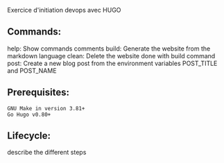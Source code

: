 Exercice d'initiation devops avec HUGO

## Commands:
help:   Show commands comments
build:  Generate the website from the markdown language
clean:  Delete the website done with build command
post:   Create a new blog post from the environment variables POST_TITLE and POST_NAME

## Prerequisites:
    GNU Make in version 3.81+
    Go Hugo v0.80+

## Lifecycle:
describe the different steps
